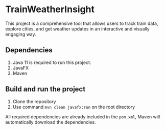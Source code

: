 # TrainWeatherInsight
This project is a comprehensive tool that allows users to track train data, explore cities, and get weather updates in an interactive and visually engaging way.

## Dependencies
1. Java 11 is required to run this project. 
2. JavaFX
3. Maven

## Build and run the project
1. Clone the repository
2. Use command `mvn clean javafx:run` on the root directory  

All required dependencies are already included in the `pom.xml`, Maven will automatically download the dependencies.
